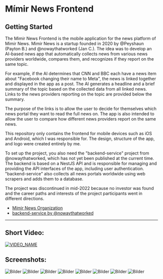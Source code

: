 # Mímir News Frontend
## Getting Started

The Mimir News Frontend is the mobile application for the news platform of Mimir News. Mimir News is a startup founded in 2020 by @Peyshaun (Payton B.) and @nowaythatworked (Jan C.). The idea was to develop an AI-based news app that automatically collects news from various news providers worldwide, compares them, and recognizes if they report on the same topic.

For example, if the AI ​​determines that CNN and BBC each have a news item about "Facebook changing their name to Meta", the news is linked together and displayed in the app as a post. The AI ​​generates a headline and a brief summary of the topic based on the collected data from all linked news. Links to the news providers reporting on the topic are provided below the summary.

The purpose of the links is to allow the user to decide for themselves which news portal they want to read the full news on. The app is also intended to allow the user to compare how different news providers report on the same news.

This repository only contains the frontend for mobile devices such as iOS and Android, which I was responsible for. The design, structure of the app, and logo were created entirely by me.

To set up the project, you also need the "backend-service" project from @nowaythatworked, which has not yet been published at the current time. The backend is based on a NestJS API and is responsible for managing and providing the API interfaces of the app, including user authentication. "backend-service" also collects all news portals worldwide using web scrapers and adds them to a database.

The project was discontinued in mid-2022 because no investor was found and the career paths and interests of the project participants went in different directions.


- [Mímir News Organization](https://github.com/AI-News-2021)
- [backend-service by @nowaythatworked](https://github.com/)

---

## Short Video:
[![VIDEO_NAME](https://cdn.discordapp.com/attachments/926533178188005386/971800380180672654/Screenshot_1651765505.png)](https://www.youtube.com/shorts/RhaYS1Q-Yw0)


## Screenshots:
![Bilder](https://cdn.discordapp.com/attachments/926533178188005386/1083433895367803000/Mimir_Logo_Round_Edges.png)
![Bilder](https://cdn.discordapp.com/attachments/926533178188005386/1083433971385380904/Mimir_Text_Logo_Cropped.png)
![Bilder](https://cdn.discordapp.com/attachments/926533178188005386/971800381980037140/Screenshot_1651765459.png)
![Bilder](https://cdn.discordapp.com/attachments/926533178188005386/971800380809809940/Screenshot_1651765479.png)
![Bilder](https://cdn.discordapp.com/attachments/926533178188005386/971800380180672654/Screenshot_1651765505.png)
![Bilder](https://cdn.discordapp.com/attachments/926533178188005386/971800379765440532/Screenshot_1651765510.png)
![Bilder](https://cdn.discordapp.com/attachments/926533178188005386/971800381661249616/Screenshot_1651765463.png)
![Bilder](https://cdn.discordapp.com/attachments/926533178188005386/1083434423669768262/Wallpaper_iPhoneX.png)


